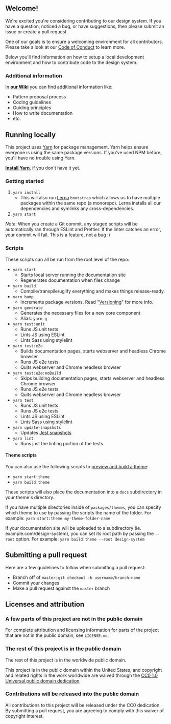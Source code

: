 ## Welcome!

We're excited you're considering contributing to our design system. If you have a question, noticed a bug, or have suggestions, then please submit an issue or create a pull request.

One of our goals is to ensure a welcoming environment for all contributors. Please take a look at our [Code of Conduct](CODE_OF_CONDUCT.md) to learn more.

Below you'll find information on how to setup a local development environment and how to contribute code to the design system.

### Additional information

In **[our Wiki](https://github.com/CMSgov/design-system/wiki)** you can find additional information like:

* Pattern proposal process
* Coding guidelines
* Guiding principles
* How to write documentation
* etc.

## Running locally

This project uses [Yarn](https://yarnpkg.com/) for package management. Yarn helps ensure everyone is using the same package versions. If you've used NPM before, you'll have no trouble using Yarn.

[**Install Yarn**](https://yarnpkg.com/docs/install), if you don't have it yet.

### Getting started

1. `yarn install`
   * This will also run [Lerna](https://lernajs.io/) `bootstrap` which allows us to have multiple packages within the same repo (a monorepo). Lerna installs all our dependencies and symlinks any cross-dependencies.
1. `yarn start`

_Note_: When you create a Git commit, any staged scripts will be automatically ran through ESLint and Prettier. If the linter catches an error, your commit will fail. This is a feature, not a bug :)

### Scripts

These scripts can all be run from the root level of the repo:

* `yarn start`
  * Starts local server running the documentation site
  * Regenerates documentation when files change
* `yarn build`
  * Compile/transpile/uglify everything and makes things release-ready.
* `yarn bump`
  * Increments package versions. Read "[Versioning](https://github.com/CMSgov/design-system/wiki/Versioning)" for more info.
* `yarn generate`
  * Generates the necessary files for a new core component
  * Alias: `yarn g`
* `yarn test:unit`
  * Runs JS unit tests
  * Lints JS using ESLint
  * Lints Sass using stylelint
* `yarn test:e2e`
  * Builds documentation pages, starts webserver and headless Chrome browser
  * Runs JS e2e tests
  * Quits webserver and Chrome headless browser
* `yarn test:e2e:noBuild`
  * Skips building documentation pages, starts webserver and headless Chrome browser
  * Runs JS e2e tests
  * Quits webserver and Chrome headless browser
* `yarn test`
  * Runs JS unit tests
  * Runs JS e2e tests
  * Lints JS using ESLint
  * Lints Sass using stylelint
* `yarn update-snapshots`
  * Updates [Jest snapshots](http://facebook.github.io/jest/docs/en/snapshot-testing.html)
* `yarn lint`
  * Runs just the linting portion of the tests

#### Theme scripts

You can also use the following scripts to [preview and build a theme](https://github.com/CMSgov/design-system/wiki/site-packages-and-themes):

* `yarn start:theme`
* `yarn build:theme`

These scripts will also place the documentation into a `docs` subdirectory in your theme's directory.

If you have multiple directories inside of `packages/themes`, you can specify which theme to use by passing the scripts the name of the folder. For example: `yarn start:theme my-theme-folder-name`

If your documentation site will be uploaded to a subdirectory (ie. example.com/design-system), you can set its root path by passing the `--root` option. For example: `yarn build:theme --root design-system`

## Submitting a pull request

Here are a few guidelines to follow when submitting a pull request:

* Branch off of `master`: `git checkout -b username/branch-name`
* Commit your changes
* Make a pull request against the `master` branch

## Licenses and attribution

### A few parts of this project are not in the public domain

For complete attribution and licensing information for parts of the project that are not in the public domain, see `LICENSE.md`.

### The rest of this project is in the public domain

The rest of this project is in the worldwide public domain.

This project is in the public domain within the United States, and
copyright and related rights in the work worldwide are waived through
the [CC0 1.0 Universal public domain dedication](https://creativecommons.org/publicdomain/zero/1.0/).

### Contributions will be released into the public domain

All contributions to this project will be released under the CC0
dedication. By submitting a pull request, you are agreeing to comply
with this waiver of copyright interest.

